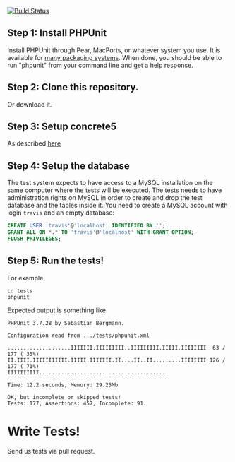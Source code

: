 [![Build Status](https://travis-ci.org/concrete5/concrete5.svg?branch=master)](https://travis-ci.org/concrete5/concrete5-tests)


## Step 1: Install PHPUnit

Install PHPUnit through Pear, MacPorts, or whatever system you use. It is available for [many packaging systems](http://phpunit.de/manual/current/en/installation.html). When done, you should be able to run "phpunit" from your command line and get a help response.


## Step 2: Clone this repository.

Or download it.


## Step 3: Setup concrete5

As described [here](../README#installation)


## Step 4: Setup the database

The test system expects to have access to a MySQL installation on the same computer where the tests will be executed.
The tests needs to have administration rights on MySQL in order to create and drop the test database and the tables inside it.
You need to create a MySQL account with login `travis` and an empty database:

```sql
CREATE USER 'travis'@'localhost' IDENTIFIED BY '';
GRANT ALL ON *.* TO 'travis'@'localhost' WITH GRANT OPTION;
FLUSH PRIVILEGES;
```


## Step 5: Run the tests!

For example

	cd tests
	phpunit

Expected output is something like

	PHPUnit 3.7.28 by Sebastian Bergmann.

	Configuration read from .../tests/phpunit.xml

	....................IIIIIII.IIIIIIIII..IIIIIIIII.IIIII.IIIIIIII  63 / 177 ( 35%)
	II.IIII.IIIIIIIIIII.IIIII.IIIIIII.II....II..II.........IIIIIIII 126 / 177 ( 71%)
	IIIIIIIIII.........................................

	Time: 12.2 seconds, Memory: 29.25Mb

	OK, but incomplete or skipped tests!
	Tests: 177, Assertions: 457, Incomplete: 91.


# Write Tests!

Send us tests via pull request.
